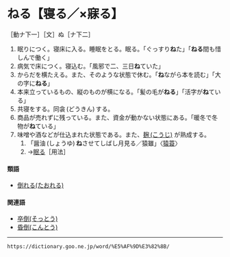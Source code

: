 # ねる【寝る／×寐る】

［動ナ下一］［文］ぬ［ナ下二］
1. 眠りにつく。寝床に入る。睡眠をとる。眠る。「ぐっすり**ね**た」「**ねる**間も惜しんで働く」
2. 病気で床につく。寝込む。「風邪で二、三日**ね**ていた」
3. からだを横たえる。また、そのような状態で休む。「**ね**ながら本を読む」「大の字に**ねる**」
4. 本来立っているもの、縦のものが横になる。「髪の毛が**ねる**」「活字が**ね**ている」
5. 共寝をする。同衾 (どうきん) する。
6. 商品が売れずに残っている。また、資金が動かない状態にある。「暖冬で冬物が**ね**ている」
7. 味噌や酒などが仕込まれた状態である。また、[麹 (こうじ)](https://dictionary.goo.ne.jp/word/%E9%BA%B9/#jn-73060) が熟成する。    
    1.  「醤油 (しょうゆ) **ね**させてしばし月見る／猿雖」〈[猿蓑](https://dictionary.goo.ne.jp/word/%E7%8C%BF%E8%93%91/#jn-89845)〉        
    2.  →[眠る](https://dictionary.goo.ne.jp/word/%E7%9C%A0%E3%82%8B_%28%E3%81%AD%E3%82%80%E3%82%8B%29/#jn-170698)［用法］
        

#### 類語

-   [倒れる(たおれる)](https://dictionary.goo.ne.jp/word/%E5%80%92%E3%82%8C%E3%82%8B/#jn-135103)

#### 関連語

-   [卒倒(そっとう)](https://dictionary.goo.ne.jp/word/%E5%8D%92%E5%80%92/#jn-130857)
-   [昏倒(こんとう)](https://dictionary.goo.ne.jp/word/%E6%98%8F%E5%80%92/#jn-83834)

---
`https://dictionary.goo.ne.jp/word/%E5%AF%9D%E3%82%8B/`